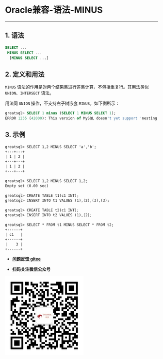 # Oracle兼容-语法-MINUS
---


## 1. 语法

```sql
SELECT ...
 MINUS SELECT ...
  [MINUS SELECT ...]
```

## 2. 定义和用法

`MINUS` 语法的作用是对两个结果集进行差集计算，不包括重复行。其用法类似 `UNION`、`INTERSECT` 语法。

用法同 `UNION` 操作，不支持右子树嵌套 `MINUS`，如下例所示：

```sql
greatsql> SELECT 1 minus (SELECT 1 MINUS SELECT 1);
ERROR 1235 (42000): This version of MySQL doesn't yet support 'nesting of unions at the right-hand side'
```

## 3. 示例

```
greatsql> SELECT 1,2 MINUS SELECT 'a','b';
+---+---+
| 1 | 2 |
+---+---+
| 1 | 2 |
+---+---+

greatsql> SELECT 1,2 MINUS SELECT 1,2;
Empty set (0.00 sec)

greatsql> CREATE TABLE t1(c1 INT);
greatsql> INSERT INTO t1 VALUES (1),(2),(3),(3);

greatsql> CREATE TABLE t2(c1 INT);
greatsql> INSERT INTO t2 VALUES (1),(2);

greatsql> SELECT * FROM t1 MINUS SELECT * FROM t2;
+------+
| c1   |
+------+
|    3 |
+------+
```



- **[问题反馈 gitee](https://gitee.com/GreatSQL/GreatSQL-Manual/issues)**

- **扫码关注微信公众号**

![greatsql-wx](../../greatsql-wx.jpg)

